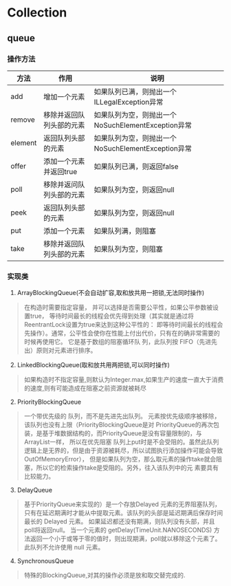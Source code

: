 #   Collection

##  queue
### 操作方法
|方法| 作用| 说明|
| --- | ---- | ---- |
|add|增加一个元素| 如果队列已满，则抛出一个ILLegalException异常|
|remove  |  移除并返回队列头部的元素     |   如果队列为空，则抛出一个NoSuchElementException异常|
|element |  返回队列头部的元素        |     如果队列为空，则抛出一个NoSuchElementException异常|
|offer   |     添加一个元素并返回true |      如果队列已满，则返回false|
|poll    |      移除并返问队列头部的元素 |   如果队列为空，则返回null|
|peek    |    返回队列头部的元素      |       如果队列为空，则返回null|
|put     |     添加一个元素        |              如果队列满，则阻塞|
|take    |     移除并返回队列头部的元素  |   如果队列为空，则阻塞|

### 实现类
1.  ArrayBlockingQueue(不会自动扩容,取和放共用一把锁,无法同时操作)
>   在构造时需要指定容量， 并可以选择是否需要公平性，如果公平参数被设置true，
    等待时间最长的线程会优先得到处理（其实就是通过将ReentrantLock设置为true来达到这种公平性的：
    即等待时间最长的线程会先操作）。通常，公平性会使你在性能上付出代价，只有在的确非常需要的时候再使用它。
    它是基于数组的阻塞循环队 列，此队列按 FIFO（先进先出）原则对元素进行排序。
2.  LinkedBlockingQueue(取和放共用两把锁,可以同时操作)
>   如果构造时不指定容量,则默认为Integer.max,如果生产的速度一直大于消费的速度,则有可能造成在阻塞之前资源就被耗尽   

2.  PriorityBlockingQueue
>   一个带优先级的 队列，而不是先进先出队列。
    元素按优先级顺序被移除，该队列也没有上限（PriorityBlockingQueue是对 PriorityQueue的再次包装，是基于堆数据结构的，而PriorityQueue是没有容量限制的，与ArrayList一样，
    所以在优先阻塞 队列上put时是不会受阻的。虽然此队列逻辑上是无界的，但是由于资源被耗尽，所以试图执行添加操作可能会导致 OutOfMemoryError），
    但是如果队列为空，那么取元素的操作take就会阻塞，所以它的检索操作take是受阻的。另外，往入该队列中的元 素要具有比较能力。

3.  DelayQueue
>   基于PriorityQueue来实现的）是一个存放Delayed 元素的无界阻塞队列，
    只有在延迟期满时才能从中提取元素。该队列的头部是延迟期满后保存时间最长的 Delayed 元素。
    如果延迟都还没有期满，则队列没有头部，并且poll将返回null。
    当一个元素的 getDelay(TimeUnit.NANOSECONDS) 方法返回一个小于或等于零的值时，则出现期满，poll就以移除这个元素了。
    此队列不允许使用 null 元素。
     
4.  SynchronousQueue
>   特殊的BlockingQueue,对其的操作必须是放和取交替完成的.